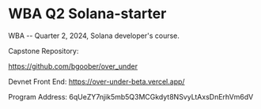 # WBA Q2 Solana-starter

WBA -- Quarter 2, 2024, Solana developer's course.

Capstone Repository:

https://github.com/bgoober/over_under

Devnet Front End:
https://over-under-beta.vercel.app/

Program Address:
6qUeZY7njik5mb5Q3MCGkdyt8NSvyLtAxsDnErhVm6dV
